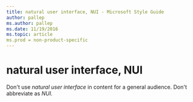 ```yaml
---
title: natural user interface, NUI - Microsoft Style Guide
author: pallep
ms.author: pallep
ms.date: 11/19/2016
ms.topic: article
ms.prod = non-product-specific
---
```


# natural user interface, NUI

Don't use *natural user interface* in content for a general audience. Don't abbreviate as *NUI.*
